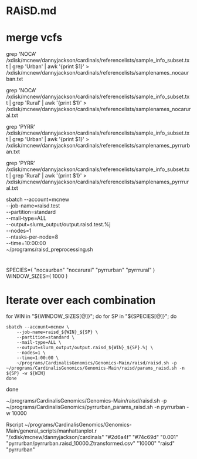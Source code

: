 # RAiSD.md 

# merge vcfs

grep 'NOCA' /xdisk/mcnew/dannyjackson/cardinals/referencelists/sample_info_subset.txt | grep 'Urban' | awk '{print $1}' > /xdisk/mcnew/dannyjackson/cardinals/referencelists/samplenames_nocaurban.txt

grep 'NOCA' /xdisk/mcnew/dannyjackson/cardinals/referencelists/sample_info_subset.txt | grep 'Rural' | awk '{print $1}' > /xdisk/mcnew/dannyjackson/cardinals/referencelists/samplenames_nocarural.txt

grep 'PYRR' /xdisk/mcnew/dannyjackson/cardinals/referencelists/sample_info_subset.txt | grep 'Urban' | awk '{print $1}' > /xdisk/mcnew/dannyjackson/cardinals/referencelists/samplenames_pyrrurban.txt

grep 'PYRR' /xdisk/mcnew/dannyjackson/cardinals/referencelists/sample_info_subset.txt | grep 'Rural' | awk '{print $1}' > /xdisk/mcnew/dannyjackson/cardinals/referencelists/samplenames_pyrrrural.txt




sbatch --account=mcnew \
    --job-name=raisd.test \
    --partition=standard \
    --mail-type=ALL \
    --output=slurm_output/output.raisd.test.%j \
    --nodes=1 \
    --ntasks-per-node=8 \
    --time=10:00:00 \
    ~/programs/raisd_preprocessing.sh 

# 
SPECIES=( "nocaurban" "nocarural" "pyrrurban" "pyrrrural" )
WINDOW_SIZES=( 1000 )

# Iterate over each combination
for WIN in "${WINDOW_SIZES[@]}"; do
    for SP in "${SPECIES[@]}"; do

    sbatch --account=mcnew \
        --job-name=raisd_${WIN}_${SP} \
        --partition=standard \
        --mail-type=ALL \
        --output=slurm_output/output.raisd_${WIN}_${SP}.%j \
        --nodes=1 \
        --time=1:00:00 \
        ~/programs/CardinalisGenomics/Genomics-Main/raisd/raisd.sh -p ~/programs/CardinalisGenomics/Genomics-Main/raisd/params_raisd.sh -n ${SP} -w ${WIN}
    done 
done

~/programs/CardinalisGenomics/Genomics-Main/raisd/raisd.sh -p ~/programs/CardinalisGenomics/pyrrurban_params_raisd.sh -n pyrrurban -w 10000

Rscript ~/programs/CardinalisGenomics/Genomics-Main/general_scripts/manhattanplot.r "/xdisk/mcnew/dannyjackson/cardinals" "#2d6a4f" "#74c69d" "0.001" "pyrrurban/pyrrurban.raisd_10000.Ztransformed.csv" "10000" "raisd" "pyrrurban"
